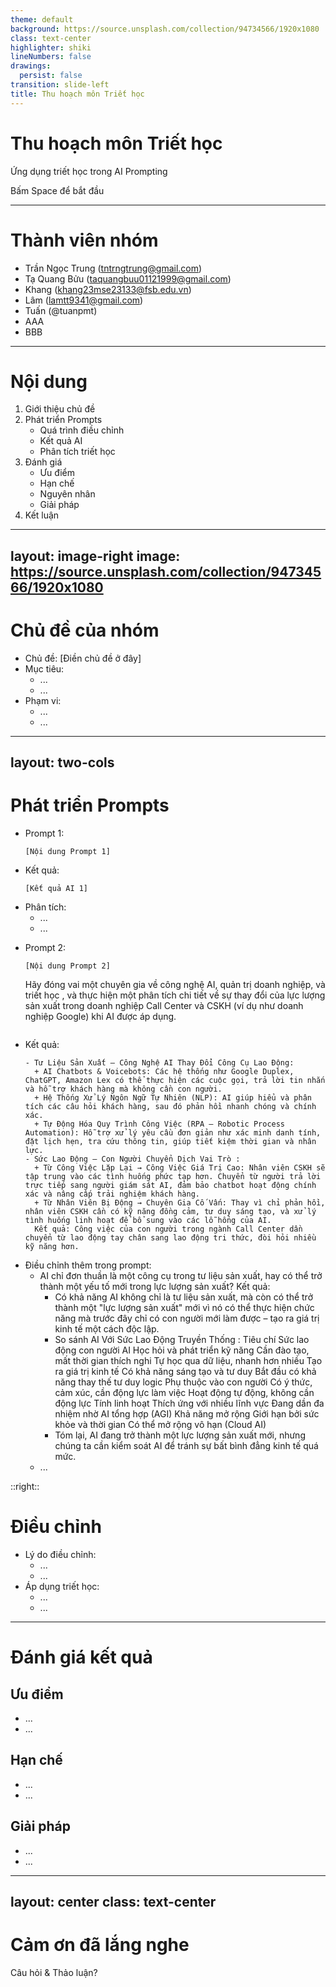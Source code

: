 ```yaml
---
theme: default
background: https://source.unsplash.com/collection/94734566/1920x1080
class: text-center
highlighter: shiki
lineNumbers: false
drawings:
  persist: false
transition: slide-left
title: Thu hoạch môn Triết học
---
```


# Thu hoạch môn Triết học
Ứng dụng triết học trong AI Prompting

<div class="pt-12">
  <span @click="$slidev.nav.next" class="px-2 py-1 rounded cursor-pointer" hover="bg-white bg-opacity-10">
    Bấm Space để bắt đầu <carbon:arrow-right class="inline"/>
  </span>
</div>

---

# Thành viên nhóm

<v-clicks>

- Trần Ngọc Trung (tntrngtrung@gmail.com)
- Tạ Quang Bửu (taquangbuu01121999@gmail.com)
- Khang (khang23mse23133@fsb.edu.vn)
- Lâm (lamtt9341@gmail.com)
- Tuấn (@tuanpmt)
- AAA
- BBB

</v-clicks>

---

# Nội dung

<v-clicks>

1. Giới thiệu chủ đề
2. Phát triển Prompts
   - Quá trình điều chỉnh
   - Kết quả AI
   - Phân tích triết học
3. Đánh giá
   - Ưu điểm
   - Hạn chế
   - Nguyên nhân
   - Giải pháp
4. Kết luận

</v-clicks>

---
layout: image-right
image: https://source.unsplash.com/collection/94734566/1920x1080
---

# Chủ đề của nhóm

<v-clicks>

- Chủ đề: [Điền chủ đề ở đây]
- Mục tiêu:
  - ...
  - ...
- Phạm vi:
  - ...
  - ...

</v-clicks>

---
layout: two-cols
---

# Phát triển Prompts

<v-clicks>

- Prompt 1:
  ```
  [Nội dung Prompt 1]
  ```
- Kết quả:
  ```
  [Kết quả AI 1]
  ```
- Phân tích:
  - ...
  - ...

</v-clicks>

<v-clicks>

- Prompt 2:
  ```
  [Nội dung Prompt 2]
  ```
  Hãy đóng vai một chuyên gia về công nghệ AI, quản trị doanh nghiệp, và triết học , và thực hiện một phân tích chi tiết về sự thay đổi của lực lượng sản xuất trong doanh nghiệp Call Center và CSKH (ví dụ như doanh nghiệp Google) khi AI được áp dụng.
  ```
- Kết quả:
  ```
  - Tư Liệu Sản Xuất – Công Nghệ AI Thay Đổi Công Cụ Lao Động:
    + AI Chatbots & Voicebots: Các hệ thống như Google Duplex, ChatGPT, Amazon Lex có thể thực hiện các cuộc gọi, trả lời tin nhắn và hỗ trợ khách hàng mà không cần con người.
    + Hệ Thống Xử Lý Ngôn Ngữ Tự Nhiên (NLP): AI giúp hiểu và phân tích các câu hỏi khách hàng, sau đó phản hồi nhanh chóng và chính xác.
    + Tự Động Hóa Quy Trình Công Việc (RPA – Robotic Process Automation): Hỗ trợ xử lý yêu cầu đơn giản như xác minh danh tính, đặt lịch hẹn, tra cứu thông tin, giúp tiết kiệm thời gian và nhân lực.
  - Sức Lao Động – Con Người Chuyển Dịch Vai Trò :
    + Từ Công Việc Lặp Lại → Công Việc Giá Trị Cao: Nhân viên CSKH sẽ tập trung vào các tình huống phức tạp hơn. Chuyển từ người trả lời trực tiếp sang người giám sát AI, đảm bảo chatbot hoạt động chính xác và nâng cấp trải nghiệm khách hàng.
    + Từ Nhân Viên Bị Động → Chuyên Gia Cố Vấn: Thay vì chỉ phản hồi, nhân viên CSKH cần có kỹ năng đồng cảm, tư duy sáng tạo, và xử lý tình huống linh hoạt để bổ sung vào các lỗ hổng của AI.
    Kết quả: Công việc của con người trong ngành Call Center dần chuyển từ lao động tay chân sang lao động tri thức, đòi hỏi nhiều kỹ năng hơn.
  ```
- Điều chỉnh thêm trong prompt:
  - AI chỉ đơn thuần là một công cụ trong tư liệu sản xuất, hay có thể trở thành một yếu tố mới trong lực lượng sản xuất?
    Kết quả:
      + Có khả năng AI không chỉ là tư liệu sản xuất, mà còn có thể trở thành một "lực lượng sản xuất" mới vì nó có thể thực hiện chức năng mà trước đây chỉ có con người mới làm được – tạo ra giá trị kinh tế một cách độc lập.
      + So sánh AI Với Sức Lao Động Truyền Thống :
          Tiêu chí	                      Sức lao động con người	                      AI
          Học hỏi và phát triển kỹ năng	  Cần đào tạo, mất thời gian thích nghi	        Tự học qua dữ liệu, nhanh hơn nhiều
          Tạo ra giá trị kinh tế	        Có khả năng sáng tạo và tư duy	              Bắt đầu có khả năng thay thế tư duy logic
          Phụ thuộc vào con người	        Có ý thức, cảm xúc, cần động lực làm việc	    Hoạt động tự động, không cần động lực
          Tính linh hoạt	                Thích ứng với nhiều lĩnh vực	                Đang dần đa nhiệm nhờ AI tổng hợp (AGI)
          Khả năng mở rộng	              Giới hạn bởi sức khỏe và thời gian	          Có thể mở rộng vô hạn (Cloud AI)
      + Tóm lại, AI đang trở thành một lực lượng sản xuất mới, nhưng chúng ta cần kiểm soát AI để tránh sự bất bình đẳng kinh tế quá mức.  
  - ...

</v-clicks>

::right::

<v-clicks>

# Điều chỉnh

- Lý do điều chỉnh:
  - ...
  - ...
- Áp dụng triết học:
  - ...
  - ...

</v-clicks>

---

# Đánh giá kết quả

<v-clicks>

## Ưu điểm
- ...
- ...

## Hạn chế
- ...
- ...

## Giải pháp
- ...
- ...

</v-clicks>

---
layout: center
class: text-center
---

# Cảm ơn đã lắng nghe
Câu hỏi & Thảo luận?
